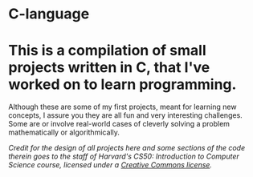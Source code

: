 # C-language
# This is a compilation of small projects written in C, that I've worked on to learn programming. 
Although these are some of my first projects, meant for learning new concepts, I assure you they are all fun and very interesting challenges.
Some are or involve real-world cases of cleverly solving a problem mathematically or algorithmically.


<i>Credit for the design of all projects here and some sections of the code therein goes to the staff of Harvard's CS50: Introduction to Computer Science course, licensed under a <a href="https://creativecommons.org/licenses/by-nc-sa/4.0/legalcode" class="text">Creative Commons license</a>.</i>
